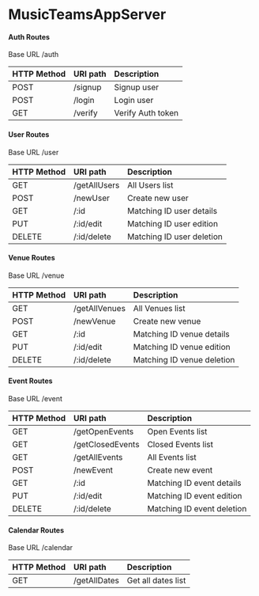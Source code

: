 # MusicTeamsAppServer

#### Auth Routes

  Base URL /auth


| HTTP Method | URI path     | Description                |
| :-------- | :------- | :------------------------- |
| POST | /signup | Signup user|
|POST | /login  |  Login user|
| GET| /verify |  Verify Auth token|


#### User Routes
  Base URL /user


| HTTP Method | URI path     | Description                |
| :-------- | :------- | :------------------------- |
| GET| /getAllUsers | All Users list|
| POST | /newUser | Create new user |
| GET| /:id | Matching ID user details |
| PUT| /:id/edit | Matching ID user edition |
| DELETE| /:id/delete | Matching ID user deletion |



#### Venue Routes
  Base URL /venue


| HTTP Method | URI path     | Description                |
| :-------- | :------- | :------------------------- |
| GET| /getAllVenues | All Venues list|
| POST | /newVenue | Create new venue |
| GET| /:id | Matching ID venue details |
| PUT| /:id/edit | Matching ID venue edition |
| DELETE| /:id/delete | Matching ID venue deletion |


#### Event Routes
  Base URL /event


| HTTP Method | URI path     | Description                |
| :-------- | :------- | :------------------------- |
| GET| /getOpenEvents | Open Events list|
| GET| /getClosedEvents | Closed Events list|
| GET| /getAllEvents | All Events list|
| POST | /newEvent | Create new event |
| GET| /:id | Matching ID event details |
| PUT| /:id/edit | Matching ID event edition |
| DELETE| /:id/delete | Matching ID event deletion |




#### Calendar Routes
  Base URL /calendar



| HTTP Method | URI path     | Description                |
| :-------- | :------- | :------------------------- |
| GET | /getAllDates | Get all dates list|